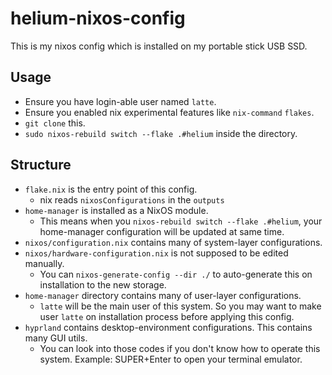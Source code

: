 # helium-nixos-config
This is my nixos config which is installed on my portable stick USB SSD.

## Usage
- Ensure you have login-able user named `latte`.
- Ensure you enabled nix experimental features like `nix-command` `flakes`.
- `git clone` this.
- `sudo nixos-rebuild switch --flake .#helium` inside the directory.

## Structure
- `flake.nix` is the entry point of this config.
    - nix reads `nixosConfigurations` in the `outputs`
- `home-manager` is installed as a NixOS module.
    - This means when you `nixos-rebuild switch --flake .#helium`, your home-manager configuration will be updated at same time.
- `nixos/configuration.nix` contains many of system-layer configurations.
- `nixos/hardware-configuration.nix` is not supposed to be edited manually.
    - You can `nixos-generate-config --dir ./` to auto-generate this on installation to the new storage.
- `home-manager` directory contains many of user-layer configurations.
    - `latte` will be the main user of this system. So you may want to make user `latte` on installation process before applying this config.
- `hyprland` contains desktop-environment configurations. This contains many GUI utils.
    - You can look into those codes if you don't know how to operate this system. Example: SUPER+Enter to open your terminal emulator.
